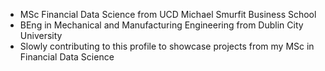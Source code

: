 - MSc Financial Data Science from UCD Michael Smurfit Business School
- BEng in Mechanical and Manufacturing Engineering from Dublin City University
- Slowly contributing to this profile to showcase projects from my MSc in Financial Data Science
